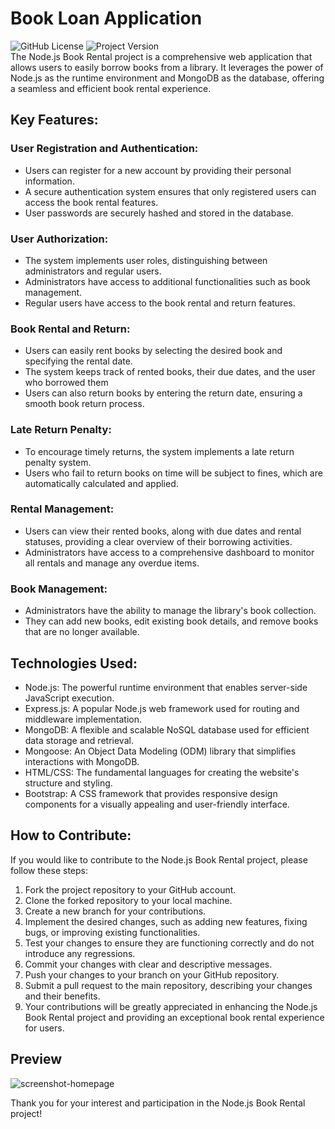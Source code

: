 # Book Loan Application
![GitHub License](https://img.shields.io/badge/license-MIT-brightgreen)
![Project Version](https://img.shields.io/badge/version-2.0-informational)<br>
The Node.js Book Rental project is a comprehensive web application that allows users to easily borrow books from a library. It leverages the power of Node.js as the runtime environment and MongoDB as the database, offering a seamless and efficient book rental experience.

## Key Features:

<h3>User Registration and Authentication:</h3>
<ul>
  <li>Users can register for a new account by providing their personal information.</li>
  <li>A secure authentication system ensures that only registered users can access the book rental features.</li>
  <li>User passwords are securely hashed and stored in the database.</li>
</ul>
<h3>User Authorization:</h3>
<ul>
  <li>The system implements user roles, distinguishing between administrators and regular users.</li>
  <li>Administrators have access to additional functionalities such as book management.</li>
  <li>Regular users have access to the book rental and return features.</li>
</ul>
<h3>Book Rental and Return:</h3>
<ul>
  <li>Users can easily rent books by selecting the desired book and specifying the rental date.</li>
  <li>The system keeps track of rented books, their due dates, and the user who borrowed them</li>
  <li>Users can also return books by entering the return date, ensuring a smooth book return process.</li>
</ul>
<h3>Late Return Penalty:</h3>
<ul>
  <li>To encourage timely returns, the system implements a late return penalty system.</li>
  <li>Users who fail to return books on time will be subject to fines, which are automatically calculated and applied.</li>
</ul>
<h3>Rental Management:</h3>
<ul>
<li>Users can view their rented books, along with due dates and rental statuses, providing a clear overview of their borrowing activities.</li>
<li>Administrators have access to a comprehensive dashboard to monitor all rentals and manage any overdue items.</li>
</ul>
<h3>Book Management:</h3>
<ul>
<li>Administrators have the ability to manage the library's book collection.</li>
<li>They can add new books, edit existing book details, and remove books that are no longer available.</li>
</ul>

## Technologies Used:

<ul>
<li>Node.js: The powerful runtime environment that enables server-side JavaScript execution.</li>
<li>Express.js: A popular Node.js web framework used for routing and middleware implementation.</li>
<li>MongoDB: A flexible and scalable NoSQL database used for efficient data storage and retrieval.</li>
<li>Mongoose: An Object Data Modeling (ODM) library that simplifies interactions with MongoDB.</li>
<li>HTML/CSS: The fundamental languages for creating the website's structure and styling.</li>
<li>Bootstrap: A CSS framework that provides responsive design components for a visually appealing and user-friendly interface.</li>
</ul>

## How to Contribute:
If you would like to contribute to the Node.js Book Rental project, please follow these steps:
<ol>
<li>Fork the project repository to your GitHub account.</li>
<li>Clone the forked repository to your local machine.</li>
<li>Create a new branch for your contributions.</li>
<li>Implement the desired changes, such as adding new features, fixing bugs, or improving existing functionalities.</li>
<li>Test your changes to ensure they are functioning correctly and do not introduce any regressions.</li>
<li>Commit your changes with clear and descriptive messages.</li>
<li>Push your changes to your branch on your GitHub repository.</li>
<li>Submit a pull request to the main repository, describing your changes and their benefits.</li>
<li>Your contributions will be greatly appreciated in enhancing the Node.js Book Rental project and providing an exceptional book rental experience for users.</li>
</ol>

## Preview
![screenshot-homepage](https://github.com/yg-firnanda/SIPINKU-book-loan-application/assets/82860149/0255d19e-a085-4f07-8feb-20ac409b1e40)

Thank you for your interest and participation in the Node.js Book Rental project!
